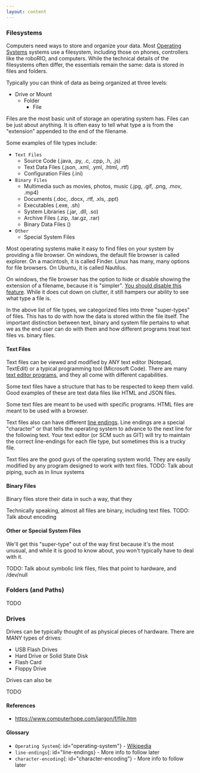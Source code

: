 ```yaml
---
layout: content
---
```


### Filesystems

Computers need ways to store and organize your data. Most [Operating Systems](#test) systems use a filesystem, 
including those on phones, controllers like the roboRIO, and computers. While the technical details of the 
filesystems often differ, the essentials remain the same: data is stored in files and folders.

Typically you can think of data as being organized at three levels:

* Drive or Mount 
    * Folder
        * File
            
Files are the most basic unit of storage an operating system has. Files can be just about anything. It is often easy 
to tell what type a is from the "extension" appended to the end of the filename. 

Some examples of file types include: 

* `Text Files`
    * Source Code (.java, .py, .c, .cpp, .h, .js)
    * Text Data Files (.json, .xml, .yml, .html, .rtf)
    * Configuration Files (.ini)
* `Binary Files`
    * Multimedia such as movies, photos, music (.jpg, .gif, .png, .mov, .mp4)
    * Documents (.doc, .docx, .rtf, .xls, .ppt)
    * Executables (.exe, .sh)
    * System Libraries (.jar, .dll, .so)
    * Archive Files (.zip, .tar.gz, .rar)
    * Binary Data Files ()
* `Other`
    * Special System Files

Most operating systems make it easy to find files on your system by providing a file browser. On windows, the default file browser is called
explorer. On a macintosh, it is called Finder. Linux has many, many options for file browsers. On Ubuntu, it is called Nautilus.

On windows, the file browser has the option to hide or disable showing the extension of a filename, because it is "simpler". [You should disable
this feature](https://www.google.com/search?q=show+file+extensions+in+windows). While it does cut down on clutter, it still hampers our 
ability to see what type a file is.

In the above list of file types, we categorized files into three "super-types" of files. This has to do with how the data is stored within 
the file itself. The important distinction between text, binary and system file pertains to what we as the end user can do with them and
how different programs treat text files vs. binary files.

#### Text Files
Text files can be viewed and modified by ANY text editor (Notepad, TextEdit) or a typical programming tool (Microsoft Code). There are many
[text editor programs](https://en.wikipedia.org/wiki/List_of_text_editors), and they all come with different capabilities. 

Some text files have a structure that has to be respected to keep them valid. Good examples of these are text data files like HTML and JSON files.

Some text files are meant to be used with specific programs. HTML files are meant to be used with a browser.  

Text files also can have different [line endings](#line-endings). Line endings are a special "character" or that tells the operating 
system to advance to the next line for the following text. Your text editor (or SCM such as GIT) will try to maintain the correct 
line-endings for each file type, but sometimes this is a trucky file.

Text files are the good guys of the operating system world. They are easily modified by any program designed to work with text files.
TODO: Talk about piping, such as in linux systems

#### Binary Files
Binary files store their data in such a way, that they

Technically speaking, almost all files are binary, including text files. TODO: Talk about encoding

#### Other or Special System Files
We'll get this "super-type" out of the way first because it's the most unusual, and while it is good to know about, you won't typically
have to deal with it. 

TODO: Talk about symbolic link files, files that point to hardware, and /dev/null

### Folders (and Paths)
TODO

### Drives
Drives can be typically thought of as physical pieces of hardware. There are MANY types of drives:

* USB Flash Drives
* Hard Drive or Solid State Disk
* Flash Card
* Floppy Drive

Drives can also be 

TODO


#### References
* https://www.computerhope.com/jargon/f/file.htm

#### Glossary
* `Operating System`{: id="operating-system"} - [Wikipedia](https://simple.wikipedia.org/wiki/Operating_system)
* `line-endings`{: id="line-endings} - More info to follow later
* `character-encoding`{: id="character-encoding"} - More info to follow later
